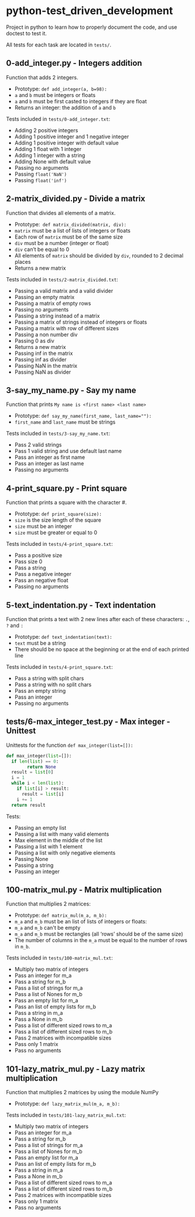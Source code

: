 # python-test_driven_development
Project in python to learn how to properly document the code, and use doctest to test it.

All tests for each task are located in `tests/`.

## 0-add_integer.py - Integers addition
Function that adds 2 integers.
- Prototype: `def add_integer(a, b=98):`
- `a` and `b` must be integers or floats
- `a` and `b` must be first casted to integers if they are float
- Returns an integer: the addition of `a` and `b`

Tests included in `tests/0-add_integer.txt`:
- Adding 2 positive integers
- Adding 1 positive integer and 1 negative integer
- Adding 1 positive integer with default value
- Adding 1 float with 1 integer
- Adding 1 integer with a string
- Adding None with default value
- Passing no arguments
- Passing `float('NaN')`
- Passing `float('inf')`
	
## 2-matrix_divided.py - Divide a matrix 
Function that divides all elements of a matrix.
- Prototype:` def matrix_divided(matrix, div):`
- `matrix` must be a list of lists of integers or floats
- Each row of `matrix` must be of the same size
- `div` must be a number (integer or float)
- `div` can’t be equal to 0
- All elements of `matrix` should be divided by `div`, rounded to 2 decimal places
- Returns a new matrix

Tests included in `tests/2-matrix_divided.txt`:
- Passing a valid matrix and a valid divider
- Passing an empty matrix
- Passing a matrix of empty rows
- Passing no arguments
- Passing a string instead of a matrix
- Passing a matrix of strings instead of integers or floats
- Passing a matrix with row of different sizes
- Passing a non number div
- Passing 0 as div
- Returns a new matrix
- Passing inf in the matrix
- Passing inf as divider
- Passing NaN in the matrix
- Passing NaN as divider
	
## 3-say_my_name.py - Say my name
Function that prints `My name is <first name> <last name>`
- Prototype: `def say_my_name(first_name, last_name=""):`
- `first_name` and `last_name` must be strings

Tests included in `tests/3-say_my_name.txt`:
- Pass 2 valid strings
- Pass 1 valid string and use default last name
- Pass an integer as first name
- Pass an integer as last name
- Passing no arguments
	
## 4-print_square.py - Print square 
Function that prints a square with the character #.
- Prototype: `def print_square(size):`
- `size` is the size length of the square
- `size` must be an integer
- `size` must be greater or equal to 0

Tests included in `tests/4-print_square.txt`:
- Pass a positive size
- Pass size 0
- Pass a string
- Pass a negative integer
- Pass an negative float
- Passing no arguments
	
## 5-text_indentation.py - Text indentation
Function that prints a text with 2 new lines after each of these characters: `.`, `?` and `:`
- Prototype: `def text_indentation(text):`
- `text` must be a string
- There should be no space at the beginning or at the end of each printed line

Tests included in `tests/4-print_square.txt`:
- Pass a string with split chars
- Pass a string with no split chars
- Pass an empty string
- Pass an integer
- Passing no arguments

## tests/6-max_integer_test.py - Max integer - Unittest
Unittests for the function `def max_integer(list=[]):`
  ```python
  def max_integer(list=[]):
    if len(list) == 0:
          return None
    result = list[0]
    i = 1
    while i < len(list):
      if list[i] > result:
        result = list[i]
      i += 1
    return result
  ```

Tests:
- Passing an empty list
- Passing a list with many valid elements
- Max element in the middle of the list
- Passing a list with 1 element
- Passing a list with only negative elements
- Passing None
- Passing a string
- Passing an integer

## 100-matrix_mul.py - Matrix multiplication
Function that multiplies 2 matrices:
- Prototype: `def matrix_mul(m_a, m_b):`
- `m_a` and `m_b` must be an list of lists of integers or floats:
- `m_a` and `m_b` can't be empty
- `m_a` and `m_b` must be rectangles (all ‘rows’ should be of the same size)
- The number of columns in the `m_a` must be equal to the number of rows in `m_b`.

Tests included in `tests/100-matrix_mul.txt`:
- Multiply two matrix of integers
- Pass an integer for m_a
- Pass a string for m_b
- Pass a list of strings for m_a
- Pass a list of Nones for m_b
- Pass an empty list for m_a
- Pass an list of empty lists for m_b
- Pass a string in m_a
- Pass a None in m_b
- Pass a list of different sized rows to m_a
- Pass a list of different sized rows to m_b
- Pass 2 matrices with incompatible sizes
- Pass only 1 matrix
- Pass no arguments

## 101-lazy_matrix_mul.py - Lazy matrix multiplication 
Function that multiplies 2 matrices by using the module NumPy
- Prototype: `def lazy_matrix_mul(m_a, m_b):`

Tests included in `tests/101-lazy_matrix_mul.txt`:
- Multiply two matrix of integers
- Pass an integer for m_a
- Pass a string for m_b
- Pass a list of strings for m_a
- Pass a list of Nones for m_b
- Pass an empty list for m_a
- Pass an list of empty lists for m_b
- Pass a string in m_a
- Pass a None in m_b
- Pass a list of different sized rows to m_a
- Pass a list of different sized rows to m_b
- Pass 2 matrices with incompatible sizes
- Pass only 1 matrix
- Pass no arguments
